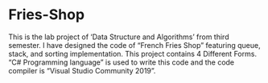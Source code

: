 # Fries-Shop
This is the lab project of ‘Data Structure and Algorithms’ from third semester.
I have designed the code of “French Fries Shop” featuring queue, stack, and sorting implementation.
This project contains 4 Different Forms.
“C# Programming language” is used to write this code and the code compiler is “Visual Studio Community 2019”. 
